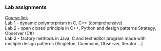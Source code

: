 ### Lab assignments<br/>
[Course link](https://www.fer.unizg.hr/en/course/dpisd)<br/>
Lab 1 - dynamic polymorphism in C, C++ (comprehensive)  <br/>
Lab 2 - open closed principle in C++, Python and design patterns Strategy, Observer (C#)<br/>
Lab 3 - factory methods in Java, C and text editor program made with multiple design patterns (Singleton, Command, Observer, Iterator ...)<br/>

